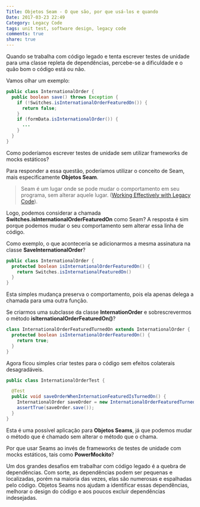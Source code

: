 ```yaml
---
Title: Objetos Seam - O que são, por que usá-los e quando
Date: 2017-03-23 22:49
Category: Legacy Code
tags: unit test, software design, legacy code
comments: true
share: true
---
```


Quando se trabalha com código legado e tenta escrever testes de unidade para uma
classe repleta de dependências, percebe-se a dificuldade e o quão bom o código
está ou não.

Vamos olhar um exemplo:

```java
public class InternationalOrder {
  public boolean save() throws Exception {
    if (!Switches.isInternationalOrderFeaturedOn()) {
      return false;
    }
    if (formData.isInternationalOrder()) {
      ...
    }
  }
}
```

Como poderíamos escrever testes de unidade sem utilizar frameworks de mocks
estáticos?

Para responder a essa questão, poderíamos utilizar o conceito de Seam, mais
especificamente **Objetos Seam**.

>Seam é um lugar onde se pode mudar o comportamento em seu programa, sem alterar
aquele lugar. ([Working Effectively with Legacy Code](http://working%20effectively%20with%20legacy%20code/)).

Logo, podemos considerar a chamada **Switches.isInternationalOrderFeaturedOn**
como Seam? A resposta é sim porque podemos mudar o seu comportamento sem alterar
essa linha de código.

Como exemplo, o que aconteceria se adicionarmos a mesma assinatura na classe
**SaveInternationalOrder**?

```java
public class InternationalOrder {
  protected boolean isInternationalOrderFeaturedOn() {
    return Switches.isInternationalFeaturedOn()
  }
}
```

Esta simples mudança preserva o comportamento, pois ela apenas delega a chamada
para uma outra função.

Se criarmos uma subclasse da classe **InternationOrder** e sobrescrevermos o
método **isIternationalOrderFeaturedOn()**?

```java
class InternationalOrderFeaturedTurnedOn extends InternationalOrder {
  protected boolean isInternationalOrderFeaturedOn() {
    return true;
  }
}
```

Agora ficou simples criar testes para o código sem efeitos colaterais
desagradáveis.

```java
public class InternationalOrderTest {

  @Test
  public void ﻿saveOrderWhenInternationFeaturedIsTurnedOn() {
    InternationalOrder saveOrder = new InternationalOrderFeaturedTurnedOn();
    assertTrue(saveOrder.save());
  }
}
```

Esta é uma possível aplicação para **Objetos Seams**, já que podemos mudar o
método que é chamado sem alterar o método que o chama.

Por que usar Seams ao invés de frameworks de testes de unidade com mocks
estáticos, tais como **PowerMockito**?

Um dos grandes desafios em trabalhar com código legado é a quebra de
dependências. Com sorte, as dependências podem ser pequenas e localizadas,
porém na maioria das vezes, elas são numerosas e espalhadas pelo código.
Objetos Seams nos ajudam a identificar essas dependências, melhorar o design do
código e aos poucos excluir dependências indesejadas.
